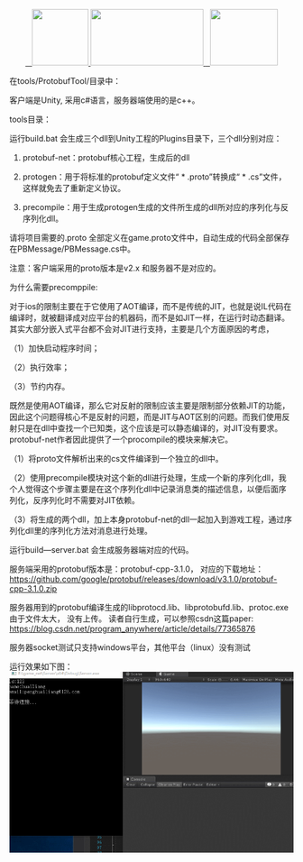<p align="center">
	 <a href="https://huailiang.github.io/">
	    <img src="https://huailiang.github.io/img/cpp.jpeg" width="100" height="100">
    	</a>
	<a href="https://unity3d.com/cn/">
	    <img src="https://huailiang.github.io/img/unity.jpeg" width="200" height="100">
	</a>
    	<a href="https://huailiang.github.io/">
    	<img src="https://huailiang.github.io/img/avatar-Alex.jpg" width="120" height="100">
   	</a>
</p>

在tools/ProtobufTool/目录中：

客户端是Unity, 采用c#语言，服务器端使用的是c++。


tools目录：

运行build.bat 会生成三个dll到Unity工程的Plugins目录下，三个dll分别对应：

1. protobuf-net：protobuf核心工程，生成后的dll

2. protogen：用于将标准的protobuf定义文件“ * .proto”转换成“ * .cs”文件，这样就免去了重新定义协议。

3. precompile：用于生成protogen生成的文件所生成的dll所对应的序列化与反序列化dll。

请将项目需要的.proto 全部定义在game.proto文件中，自动生成的代码全部保存在PBMessage/PBMessage.cs中。

注意：客户端采用的proto版本是v2.x 和服务器不是对应的。

为什么需要precomppile:

对于ios的限制主要在于它使用了AOT编译，而不是传统的JIT，也就是说IL代码在编译时，就被翻译成对应平台的机器码，而不是如JIT一样，在运行时动态翻译。其实大部分嵌入式平台都不会对JIT进行支持，主要是几个方面原因的考虑，

（1）加快启动程序时间；

（2）执行效率；

（3）节约内存。


既然是使用AOT编译，那么它对反射的限制应该主要是限制部分依赖JIT的功能，因此这个问题得核心不是反射的问题，而是JIT与AOT区别的问题。而我们使用反射只是在dll中查找一个已知类，这个应该是可以静态编译的，对JIT没有要求。protobuf-net作者因此提供了一个procompile的模块来解决它。

（1）将proto文件解析出来的cs文件编译到一个独立的dll中。

（2）使用precompile模块对这个新的dll进行处理，生成一个新的序列化dll，我个人觉得这个步骤主要是在这个序列化dll中记录消息类的描述信息，以便后面序列化，反序列化时不需要对JIT依赖。

（3）将生成的两个dll，加上本身protobuf-net的dll一起加入到游戏工程，通过序列化dll里的序列化方法对消息进行处理。


运行build—server.bat 会生成服务器端对应的代码。

服务端采用的protobuf版本是：protobuf-cpp-3.1.0， 对应的下载地址：https://github.com/google/protobuf/releases/download/v3.1.0/protobuf-cpp-3.1.0.zip

服务器用到的protobuf编译生成的libprotocd.lib、libprotobufd.lib、protoc.exe由于文件太大， 没有上传。
读者自行生成，可以参照csdn这篇paper: https://blog.csdn.net/program_anywhere/article/details/77365876  

服务器socket测试只支持windows平台，其他平台（linux）没有测试

运行效果如下图：
<img src="tools/img/show.gif">